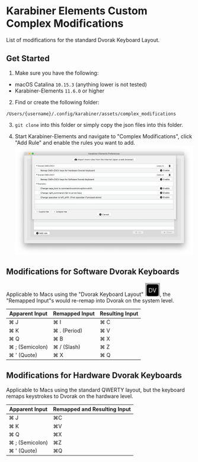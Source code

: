 # Karabiner Elements Custom Complex Modifications
List of modifications for the standard Dvorak Keyboard Layout.

## Get Started

1. Make sure you have the following:
* macOS Catalina ```10.15.3``` (anything lower is not tested)
* Karabiner-Elements ```11.6.0``` or higher

2. Find or create the following folder:
```
/Users/{username}/.config/karabiner/assets/complex_modifications
```

3. ```git clone``` into this folder or simply copy the json files into this folder.

4. Start Karabiner-Elements and navigate to "Complex Modifications", click "Add Rule" and enable the rules you want to add.
![](README_files/screenshot.png)

## Modifications for Software Dvorak Keyboards
Applicable to Macs using the "Dvorak Keyboard Layout" ![](README_files/dv_icon.png), the "Remapped Input"s would re-remap into Dvorak on the system level.

| Apparent Input | Remapped Input | Resulting Input |
|----------------|----------------|-----------------|
| ⌘ J            | ⌘ I            | ⌘ C             |
| ⌘ K            | ⌘ . (Period)   | ⌘ V             |
| ⌘ Q            | ⌘ B            | ⌘ X             |
| ⌘ ; (Semicolon)| ⌘ / (Slash)    | ⌘ Z             |
| ⌘ ' (Quote)    | ⌘ X            | ⌘ Q             |

## Modifications for Hardware Dvorak Keyboards
Applicable to Macs using the standard QWERTY layout, but the keyboard remaps keystrokes to Dvorak on the hardware level.

| Apparent Input | Remapped and Resulting Input |
|----------------|------------------------------|
| ⌘ J            | ⌘C                           |
| ⌘ K            | ⌘V                           |
| ⌘ Q            | ⌘X                           |
| ⌘ ; (Semicolon)| ⌘Z                           |
| ⌘ ' (Quote)    | ⌘Q                           |
